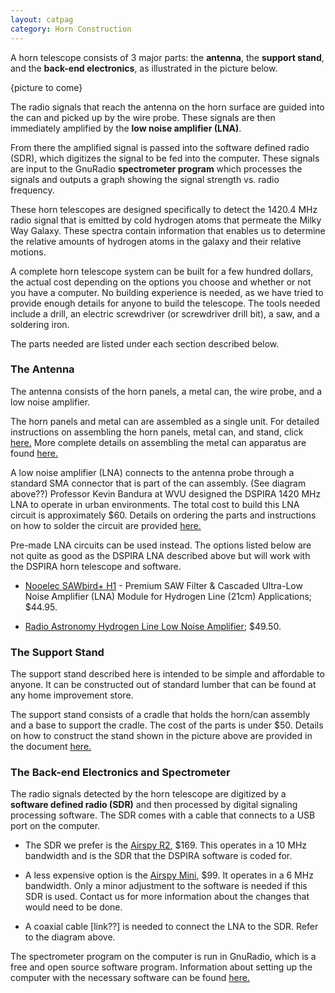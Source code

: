 ```yaml
---
layout: catpag
category: Horn Construction
---
```


A horn telescope consists of 3 major parts: the **antenna**, the **support stand**, and the **back-end electronics**, as illustrated in the picture below. 

{picture to come}

The radio signals that reach the antenna on the horn surface are guided into the can and picked up by the wire probe. These signals are then immediately amplified by the **low noise amplifier (LNA)**. 

From there the amplified signal is passed into the software defined radio (SDR), which digitizes the signal to be fed into the computer. These signals are input to the GnuRadio **spectrometer program** which processes the signals and outputs a graph showing the signal strength vs. radio frequency. 

These horn telescopes are designed specifically to detect the 1420.4 MHz radio signal that is emitted by cold hydrogen atoms that permeate the Milky Way Galaxy. These spectra contain information that enables us to determine the relative amounts of hydrogen atoms in the galaxy and their relative motions.

A complete horn telescope system can be built for a few hundred dollars, the actual cost depending on the options you choose and whether or not you have a computer. No building experience is needed, as we have tried to provide enough details for anyone to build the telescope. The tools needed include a drill, an electric screwdriver (or screwdriver drill bit), a saw, and a soldering iron.

The parts needed are listed under each section described below.

### The Antenna

The antenna consists of the horn panels, a metal can, the wire probe, and a low noise amplifier.

The horn panels and metal can are assembled as a single unit. For detailed instructions on assembling the horn panels, metal can, and stand, click [here.](https://drive.google.com/file/d/1qdc5lhKErFyIsc8b52ZIkCPJLi-XykSb/view?usp=sharing) More complete details on assembling the metal can apparatus are found [here.](http://wvurail.org/dspira-lessons/AssemblingtheCAN)

A low noise amplifier (LNA) connects to the antenna probe through a standard SMA connector that is part of the can assembly. (See diagram above??) Professor Kevin Bandura at WVU designed the DSPIRA 1420 MHz LNA to operate in urban environments. The total cost to build this LNA circuit is approximately $60. Details on ordering the parts and instructions on how to solder the circuit are provided [here.](http://wvurail.org/dspira-lessons/DetailedLNAInstructions) 
	
Pre-made LNA circuits can be used instead. The options listed below are not quite as good as the DSPIRA LNA described above but will work with the DSPIRA horn telescope and software.

+ [Nooelec SAWbird+ H1](https://www.nooelec.com/store/sdr/sdr-addons/sawbird-h1.html) - Premium SAW Filter & Cascaded Ultra-Low Noise Amplifier (LNA) Module for Hydrogen Line (21cm) Applications; $44.95.

+ [Radio Astronomy Hydrogen Line Low Noise Amplifier](https://www.tindie.com/products/gpio/radio-astronomy-hydrogen-line-low-noise-amplifier/); $49.50.

### The Support Stand

The support stand described here is intended to be simple and affordable to anyone. It can be constructed out of standard lumber that can be found at any home improvement store.

The support stand consists of a cradle that holds the horn/can assembly and a base to support the cradle. The cost of the parts is under $50. Details on how to construct the stand shown in the picture above are provided in the document [here.](https://drive.google.com/file/d/1qdc5lhKErFyIsc8b52ZIkCPJLi-XykSb/view?usp=sharing)

### The Back-end Electronics and Spectrometer

The radio signals detected by the horn telescope are digitized by a **software defined radio (SDR)** and then processed by digital signaling processing software. The SDR comes with a cable that connects to a USB port on the computer.

+ The SDR we prefer is the [Airspy R2](https://airspy.com/airspy-r2), $169. This operates in a 10 MHz bandwidth and is the SDR that the DSPIRA software is coded for.

+ A less expensive option is the [Airspy Mini](https://airspy.com/airspy-r2), $99. It operates in a 6 MHz bandwidth. Only a minor adjustment to the software is needed if this SDR is used. Contact us for more information about the changes that would need to be done.

+ A coaxial cable [link??] is needed to connect the LNA to the SDR. Refer to the diagram above.

The spectrometer program on the computer is run in GnuRadio, which is a free and open source software program. Information about setting up the computer with the necessary software can be found [here.](http://wvurail.org/dspira-lessons/HornOperation_computerSystems)
